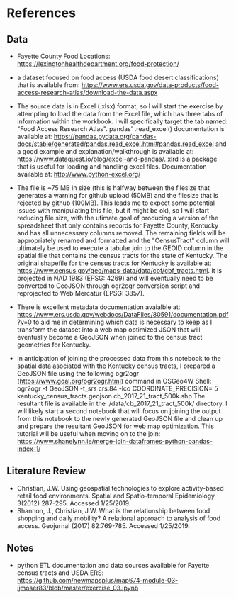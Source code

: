# References

## Data
* Fayette County Food Locations: https://lexingtonhealthdepartment.org/food-protection/ 
* a dataset focused on food access (USDA food desert classifications) that is available from: https://www.ers.usda.gov/data-products/food-access-research-atlas/download-the-data.aspx

* The source data is in Excel (.xlsx) format, so I will start the exercise by attempting to load the data from the Excel file, which has three tabs of information within the workbook. I will specifically target the tab named: "Food Access Research Atlas". pandas' .read_excel() documentation is available at: https://pandas.pydata.org/pandas-docs/stable/generated/pandas.read_excel.html#pandas.read_excel and a good example and explanation/walkthrough is available at: https://www.dataquest.io/blog/excel-and-pandas/. xlrd is a package that is useful for loading and handling excel files. Documentation available at: http://www.python-excel.org/

* The file is ~75 MB in size (this is halfway between the filesize that generates a warning for github upload (50MB) and the filesize that is rejected by github (100MB). This leads me to expect some potential issues with manipulating this file, but it might be ok), so I will start reducing file size, with the utimate goal of producing a version of the spreadsheet that only contains records for Fayette County, Kentucky and has all unnecessary columns removed. The remaining fields will be appropriately renamed and formatted and the "CensusTract" column will ultimately be used to execute a tabular join to the GEOID column in the spatial file that contains the census tracts for the state of Kentucky. The original shapefile for the census tracts for Kentucky is available at: https://www.census.gov/geo/maps-data/data/cbf/cbf_tracts.html. It is projected in NAD 1983 (EPSG: 4269) and will eventually need to be converted to GeoJSON through ogr2ogr conversion script and reprojected to Web Mercatur (EPSG: 3857).

* There is excellent metadata documentation avaialble at: https://www.ers.usda.gov/webdocs/DataFiles/80591/documentation.pdf?v=0 to aid me in determining which data is necessary to keep as I transform the dataset into a web map optimized JSON that will eventually become a GeoJSON when joined to the census tract geometries for Kentucky.

* In anticipation of joining the processed data from this notebook to the spatial data asociated with the Kentucky census tracts, I prepared a GeoJSON file using the following ogr2ogr (https://www.gdal.org/ogr2ogr.html) command in OSGeo4W Shell: ogr2ogr -f GeoJSON -t_srs crs:84 -lco COORDINATE_PRECISION= 5 kentucky_census_tracts.geojson cb_2017_21_tract_500k.shp The resultant file is available in the ./data/cb_2017_21_tract_500k/ directory. I will likely start a second notebook that will focus on joining the output from this notebook to the newly generated GeoJSON file and clean up and prepare the resultant GeoJSON for web map optimization. This tutorial will be useful when moving on to the join: https://www.shanelynn.ie/merge-join-dataframes-python-pandas-index-1/

## Literature Review
* Christian, J.W. Using geospatial technologies to explore activity-based retail food environments. Spatial and Spatio-temporal Epidemiology 3(2012) 287-295. Accessed 1/25/2019.
* Shannon, J., Christian, J.W. What is the relationship between food shopping and daily mobility? A relational approach to analysis of food access. Geojurnal (2017) 82:769-785. Accessed 1/25/2019.

## Notes
* python ETL documentation and data sources available for Fayette census tracts and USDA ERS: https://github.com/newmapsplus/map674-module-03-ljmoser83/blob/master/exercise_03.ipynb


